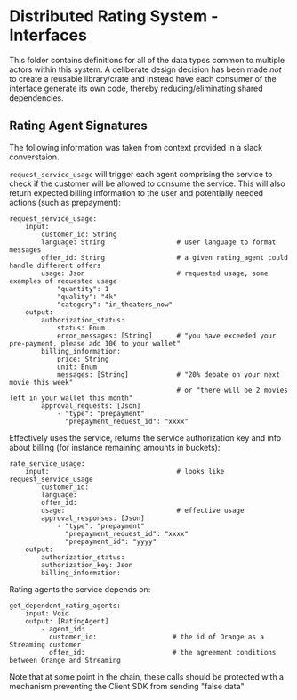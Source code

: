 # Distributed Rating System - Interfaces

This folder contains definitions for all of the data types common to multiple actors within this system. A deliberate design decision has been made _not_ to create a reusable library/crate and instead have each consumer of the interface generate its own code, thereby reducing/eliminating shared dependencies.

## Rating Agent Signatures

The following information was taken from context provided in a slack converstaion.

`request_service_usage` will trigger each agent comprising the service to check if the customer will be allowed to consume the service. This will also return expected billing information to the user and potentially needed actions (such as prepayment):

```
request_service_usage:
    input:
        customer_id: String
        language: String                  # user language to format messages
        offer_id: String                  # a given rating_agent could handle different offers
        usage: Json                       # requested usage, some examples of requested usage
            "quantity": 1
            "quality": "4k"
            "category": "in_theaters_now"
    output:
        authorization_status:
            status: Enum
            error_messages: [String]      # "you have exceeded your pre-payment, please add 10€ to your wallet"
        billing_information:
            price: String
            unit: Enum
            messages: [String]            # "20% debate on your next movie this week"
                                          # or "there will be 2 movies left in your wallet this month"
        approval_requests: [Json]
            - "type": "prepayment"
              "prepayment_request_id": "xxxx"
```

Effectively uses the service, returns the service authorization key and info about billing (for instance remaining amounts in buckets):

```
rate_service_usage:
    input:                                # looks like request_service_usage
        customer_id:
        language:
        offer_id:
        usage:                            # effective usage
        approval_responses: [Json]
            - "type": "prepayment"
              "prepayment_request_id": "xxxx"
              "prepayment_id": "yyyy"
    output:
        authorization_status:
        authorization_key: Json
        billing_information:
```

Rating agents the service depends on:

```
get_dependent_rating_agents:
    input: Void
    output: [RatingAgent]
        - agent_id:
          customer_id:                   # the id of Orange as a Streaming customer
          offer_id:                      # the agreement conditions between Orange and Streaming
```

Note that at some point in the chain, these calls should be protected with a mechanism preventing the Client SDK from sending "false data"
